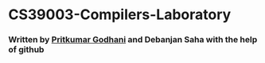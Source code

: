 # CS39003-Compilers-Laboratory

### Written by [Pritkumar Godhani](https://github.com/prit108) and Debanjan Saha with the help of github
